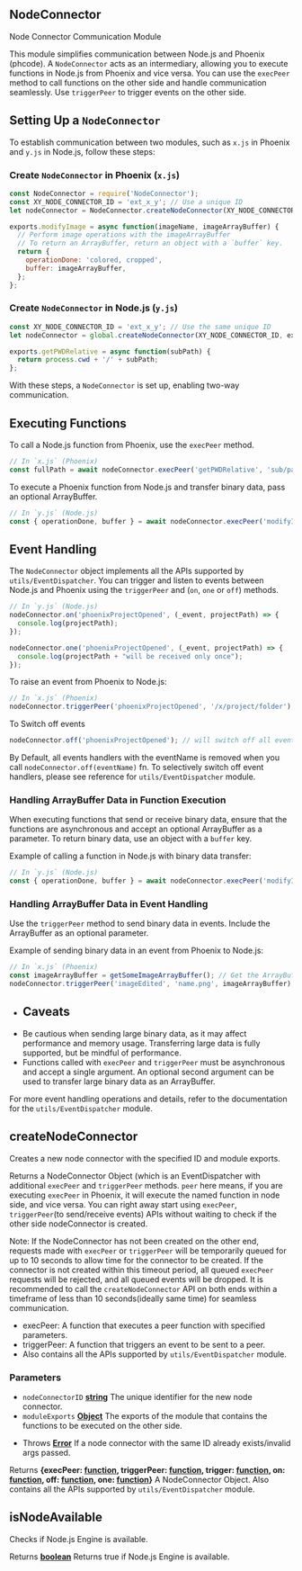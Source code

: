<!-- Generated by documentation.js. Update this documentation by updating the source code. -->

## NodeConnector

Node Connector Communication Module

This module simplifies communication between Node.js and Phoenix (phcode). A `NodeConnector` acts as an intermediary,
allowing you to execute functions in Node.js from Phoenix and vice versa. You can use the `execPeer` method to call
functions on the other side and handle communication seamlessly. Use `triggerPeer` to trigger events
on the other side.

## Setting Up a `NodeConnector`

To establish communication between two modules, such as `x.js` in Phoenix and `y.js` in Node.js, follow these steps:

### Create `NodeConnector` in Phoenix (`x.js`)

```js
const NodeConnector = require('NodeConnector');
const XY_NODE_CONNECTOR_ID = 'ext_x_y'; // Use a unique ID
let nodeConnector = NodeConnector.createNodeConnector(XY_NODE_CONNECTOR_ID, exports);

exports.modifyImage = async function(imageName, imageArrayBuffer) {
  // Perform image operations with the imageArrayBuffer
  // To return an ArrayBuffer, return an object with a `buffer` key.
  return {
    operationDone: 'colored, cropped',
    buffer: imageArrayBuffer,
  };
};
```

### Create `NodeConnector` in Node.js (`y.js`)

```js
const XY_NODE_CONNECTOR_ID = 'ext_x_y'; // Use the same unique ID
let nodeConnector = global.createNodeConnector(XY_NODE_CONNECTOR_ID, exports);

exports.getPWDRelative = async function(subPath) {
  return process.cwd + '/' + subPath;
};
```

With these steps, a `NodeConnector` is set up, enabling two-way communication.

## Executing Functions

To call a Node.js function from Phoenix, use the `execPeer` method.

```js
// In `x.js` (Phoenix)
const fullPath = await nodeConnector.execPeer('getPWDRelative', 'sub/path.html');
```

To execute a Phoenix function from Node.js and transfer binary data, pass an optional ArrayBuffer.

```js
// In `y.js` (Node.js)
const { operationDone, buffer } = await nodeConnector.execPeer('modifyImage', {name:'theHills.png'}, imageAsArrayBuffer);
```

## Event Handling

The `NodeConnector` object implements all the APIs supported by `utils/EventDispatcher`. You can trigger and listen
to events between Node.js and Phoenix using the `triggerPeer` and (`on`, `one` or `off`) methods.

```js
// In `y.js` (Node.js)
nodeConnector.on('phoenixProjectOpened', (_event, projectPath) => {
  console.log(projectPath);
});

nodeConnector.one('phoenixProjectOpened', (_event, projectPath) => {
  console.log(projectPath + "will be received only once");
});
```

To raise an event from Phoenix to Node.js:

```js
// In `x.js` (Phoenix)
nodeConnector.triggerPeer('phoenixProjectOpened', '/x/project/folder');
```

To Switch off events

```js
nodeConnector.off('phoenixProjectOpened'); // will switch off all event handlers of that name.
```

By Default, all events handlers with the eventName is removed when you call `nodeConnector.off(eventName)` fn.
To selectively switch off event handlers, please see reference for `utils/EventDispatcher` module.

### Handling ArrayBuffer Data in Function Execution

When executing functions that send or receive binary data, ensure that the functions are asynchronous and accept an
optional ArrayBuffer as a parameter. To return binary data, use an object with a `buffer` key.

Example of calling a function in Node.js with binary data transfer:

```js
// In `y.js` (Node.js)
const { operationDone, buffer } = await nodeConnector.execPeer('modifyImage', {name:'name.png'}, imageArrayBuffer);
```

### Handling ArrayBuffer Data in Event Handling

Use the `triggerPeer` method to send binary data in events. Include the ArrayBuffer as an optional parameter.

Example of sending binary data in an event from Phoenix to Node.js:

```js
// In `x.js` (Phoenix)
const imageArrayBuffer = getSomeImageArrayBuffer(); // Get the ArrayBuffer
nodeConnector.triggerPeer('imageEdited', 'name.png', imageArrayBuffer);
```

*   ## Caveats

<!---->

*   Be cautious when sending large binary data, as it may affect performance and memory usage. Transferring large
    data is fully supported, but be mindful of performance.
*   Functions called with `execPeer` and `triggerPeer` must be asynchronous and accept a single argument. An optional
    second argument can be used to transfer large binary data as an ArrayBuffer.

For more event handling operations and details, refer to the documentation for the `utils/EventDispatcher` module.

## createNodeConnector

Creates a new node connector with the specified ID and module exports.

Returns a NodeConnector Object (which is an EventDispatcher with
additional `execPeer` and `triggerPeer` methods. `peer` here means, if you are executing `execPeer`
in Phoenix, it will execute the named function in node side, and vice versa. You can right away start
using `execPeer`, `triggerPeer`(to send/receive events) APIs without waiting to check if the
other side nodeConnector is created.

Note: If the NodeConnector has not been created on the other end, requests made with `execPeer` or
`triggerPeer` will be temporarily queued for up to 10 seconds to allow time for the connector to be created.
If the connector is not created within this timeout period, all queued `execPeer` requests will be rejected,
and all queued events will be dropped. It is recommended to call the `createNodeConnector` API on both ends
within a timeframe of less than 10 seconds(ideally same time) for seamless communication.

*   execPeer: A function that executes a peer function with specified parameters.
*   triggerPeer: A function that triggers an event to be sent to a peer.
*   Also contains all the APIs supported by `utils/EventDispatcher` module.

### Parameters

*   `nodeConnectorID` **[string][1]** The unique identifier for the new node connector.
*   `moduleExports` **[Object][2]** The exports of the module that contains the functions to be executed on the other side.

<!---->

*   Throws **[Error][3]** If a node connector with the same ID already exists/invalid args passed.

Returns **{execPeer: [function][4], triggerPeer: [function][4], trigger: [function][4], on: [function][4], off: [function][4], one: [function][4]}** A NodeConnector Object. Also contains all the APIs supported by `utils/EventDispatcher` module.

## isNodeAvailable

Checks if Node.js Engine is available.

Returns **[boolean][5]** Returns true if Node.js Engine is available.

[1]: https://developer.mozilla.org/docs/Web/JavaScript/Reference/Global_Objects/String

[2]: https://developer.mozilla.org/docs/Web/JavaScript/Reference/Global_Objects/Object

[3]: https://developer.mozilla.org/docs/Web/JavaScript/Reference/Global_Objects/Error

[4]: https://developer.mozilla.org/docs/Web/JavaScript/Reference/Statements/function

[5]: https://developer.mozilla.org/docs/Web/JavaScript/Reference/Global_Objects/Boolean
